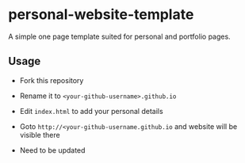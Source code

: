 # personal-website-template

A simple one page template suited for personal and portfolio pages. 

## Usage

- Fork this repository
- Rename it to `<your-github-username>.github.io`
- Edit `index.html` to add your personal details
- Goto `http://<your-github-username.github.io` and website will be visible there

- Need to be updated

